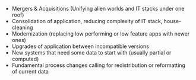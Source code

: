- Mergers &amp; Acquisitions (Unifying alien worlds and IT stacks under one roof)
- Consolidation of application, reducing complexity of IT stack, house-cleaning
- Modernization (replacing low performing or low feature apps with newer ones)
- Upgrades of application between incompatible versions
- New systems that need some data to start with (usually partial or computed)
- Fundamental process changes calling for redistribution or reformatting of current data
